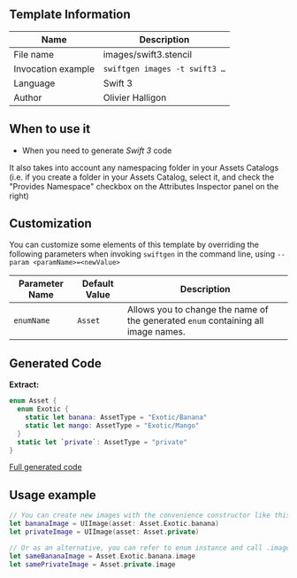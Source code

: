## Template Information

| Name      | Description       |
| --------- | ----------------- |
| File name | images/swift3.stencil |
| Invocation example | `swiftgen images -t swift3 …` |
| Language | Swift 3 |
| Author | Olivier Halligon |

## When to use it

- When you need to generate *Swift 3* code

It also takes into account any namespacing folder in your Assets Catalogs (i.e. if you create a folder in your Assets Catalog, select it, and check the "Provides Namespace" checkbox on the Attributes Inspector panel on the right)

## Customization

You can customize some elements of this template by overriding the following parameters when invoking `swiftgen` in the command line, using `--param <paramName>=<newValue>`

| Parameter Name | Default Value | Description |
| -------------- | ------------- | ----------- |
| `enumName` | `Asset` | Allows you to change the name of the generated `enum` containing all image names. |

## Generated Code

**Extract:**

```swift
enum Asset {
  enum Exotic {
    static let banana: AssetType = "Exotic/Banana"
    static let mango: AssetType = "Exotic/Mango"
  }
  static let `private`: AssetType = "private"
}
```

[Full generated code](https://github.com/SwiftGen/templates/blob/master/Tests/Expected/Images/swift3-context-defaults.swift)

## Usage example

```swift
// You can create new images with the convenience constructor like this:
let bananaImage = UIImage(asset: Asset.Exotic.banana)
let privateImage = UIImage(asset: Asset.private)

// Or as an alternative, you can refer to enum instance and call .image on it:
let sameBananaImage = Asset.Exotic.banana.image
let samePrivateImage = Asset.private.image
```
